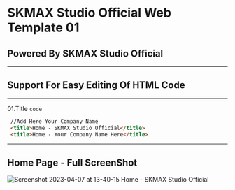 # SKMAX Studio Official Web Template 01

## Powered By SKMAX Studio Official

***
  ## Support For Easy Editing Of HTML Code

***
   01.Title `code`
   ```html
    //Add Here Your Company Name
    <title>Home - SKMAX Studio Official</title>
    <title>Home - Your Company Name Here</title>
   ```
***
## Home Page - Full ScreenShot
 ![Screenshot 2023-04-07 at 13-40-15 Home - SKMAX Studio Official](https://user-images.githubusercontent.com/118368174/230572379-09571b16-b7e8-46d6-8c2a-8303b4493814.png)
 

